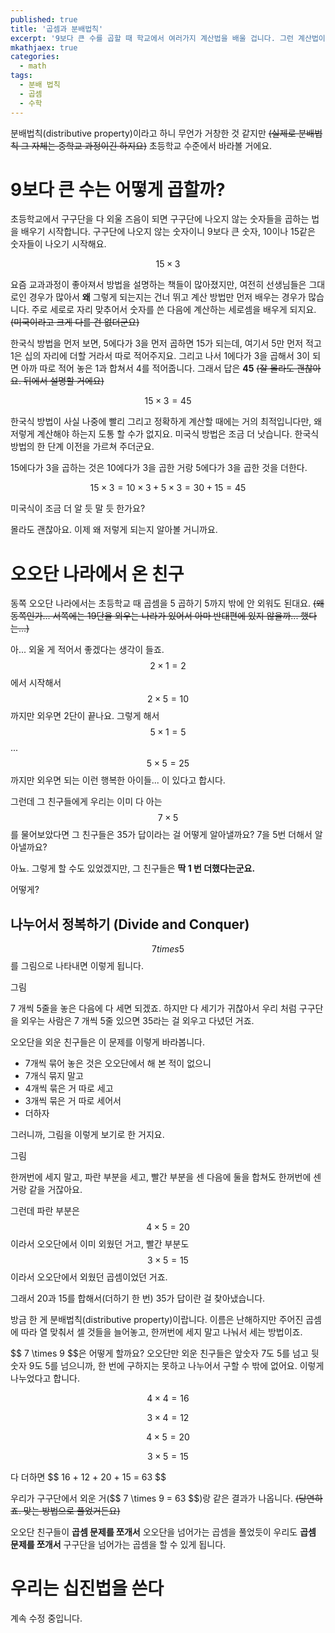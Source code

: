 ```yaml
---
published: true
title: '곱셈과 분배법칙'
excerpt: '9보다 큰 수를 곱할 때 학교에서 여러가지 계산법을 배울 겁니다. 그런 계산법이 왜 나왔는지 하나씩 살펴 봅시다'
mkathjaex: true
categories:
  - math
tags:
  - 분배 법칙
  - 곱셈
  - 수학
---
```


분배법칙(distributive property)이라고 하니 무언가 거창한 것 같지만 ~~(실제로 분배법칙 그 자체는 중학교 과정이긴 하지요)~~ 초등학교 수준에서 바라볼 거에요.

# 9보다 큰 수는 어떻게 곱할까?
초등학교에서 구구단을 다 외울 즈음이 되면 구구단에 나오지 않는 숫자들을 곱하는 법을 배우기 시작합니다. 구구단에 나오지 않는 숫자이니 9보다 큰 숫자, 10이나 15같은 숫자들이 나오기 시작해요.

$$ 15 \times 3 $$

요즘 교과과정이 좋아져서 방법을 설명하는 책들이 많아졌지만, 여전히 선생님들은 그대로인 경우가 많아서 **왜** 그렇게 되는지는 건너 뛰고 계산 방법만 먼저 배우는 경우가 많습니다. 주로 세로로 자리 맞추어서 숫자를 쓴 다음에 계산하는 세로셈을 배우게 되지요. ~~(미국이라고 크게 다를 건 없더군요)~~

한국식 방법을 먼저 보면, 5에다가 3을 먼저 곱하면 15가 되는데, 여기서 5만 먼저 적고 1은 십의 자리에 더할 거라서 따로 적어주지요. 그리고 나서 1에다가 3을 곱해서 3이 되면 아까 따로 적어 놓은 1과 합쳐서 4를 적어줍니다. 그래서 답은 **45** ~~(잘 몰라도 괜찮아요. 뒤에서 설명할 거에요)~~

$$ 15 \times 3 = 45 $$

한국식 방법이 사실 나중에 빨리 그리고 정확하게 계산할 때에는 거의 최적입니다만, 왜 저렇게 계산해야 하는지 도통 할 수가 없지요. 미국식 방법은 조금 더 낫습니다. 한국식 방법의 한 단계 이전을 가르쳐 주더군요.

15에다가 3을 곱하는 것은 10에다가 3을 곱한 거랑 5에다가 3을 곱한 것을 더한다.

$$ 15 \times 3 = 10 \times 3 + 5 \times 3 = 30 + 15 = 45 $$

미국식이 조금 더 알 듯 말 듯 한가요?

몰라도 괜찮아요. 이제 왜 저렇게 되는지 알아볼 거니까요.

# 오오단 나라에서 온 친구
동쪽 오오단 나라에서는 초등학교 때 곱셈을 5 곱하기 5까지 밖에 안 외워도 된대요. ~~(왜 동쪽인가... 서쪽에는 19단을 외우는 나라가 있어서 아마 반대편에 있지 않을까... 했다는...)~~

아... 외울 게 적어서 좋겠다는 생각이 들죠. $$ 2 \times 1 = 2 $$ 에서 시작해서 $$ 2 \times 5 = 10 $$ 까지만 외우면 2단이 끝나요. 그렇게 해서 $$ 5 \times 1 = 5 $$ ... $$ 5 \times 5 = 25 $$ 까지만 외우면 되는 이런 행복한 아이들... 이 있다고 합시다.

그런데 그 친구들에게 우리는 이미 다 아는 $$ 7 \times 5 $$ 를 물어보았다면 그 친구들은 35가 답이라는 걸 어떻게 알아낼까요? 7을 5번 더해서 알아낼까요?

아뇨. 그렇게 할 수도 있었겠지만, 그 친구들은 **딱 1 번 더했다는군요.**

어떻게?

## 나누어서 정복하기 (Divide and Conquer)
$$ 7 times 5 $$ 를 그림으로 나타내면 이렇게 됩니다.

그림

7 개씩 5줄을 놓은 다음에 다 세면 되겠죠. 하지만 다 세기가 귀찮아서 우리 처럼 구구단을 외우는 사람은 7 개씩 5줄 있으면 35라는 걸 외우고 다녔던 거죠.

오오단을 외운 친구들은 이 문제를 이렇게 바라봅니다.

- 7개씩 묶어 놓은 것은 오오단에서 해 본 적이 없으니
- 7개식 묶지 말고
- 4개씩 묶은 거 따로 세고
 - 3개씩 묶은 거 따로 세어서
- 더하자

그러니까, 그림을 이렇게 보기로 한 거지요.

그림

한꺼번에 세지 말고, 파란 부분을 세고, 빨간 부분을 센 다음에 둘을 합쳐도 한꺼번에 센 거랑 같을 거잖아요.

그런데 파란 부분은 $$ 4 \times 5 = 20 $$ 이라서 오오단에서 이미 외웠던 거고, 빨간 부분도 $$ 3 \times 5 = 15 $$ 이라서 오오단에서 외웠던 곱셈이었던 거죠.

그래서 20과 15를 합해서(더하기 한 번) 35가 답이란 걸 찾아냈습니다.

방금 한 게 분배법칙(distributive property)이랍니다. 이름은 난해하지만 주어진 곱셈에 따라 열 맞춰서 셀 것들을 늘어놓고, 한꺼번에 세지 말고 나눠서 세는 방법이죠.

\$$ 7 \times 9 $$은 어떻게 할까요? 오오단만 외운 친구들은 앞숫자 7도 5를 넘고 뒷 숫자 9도 5를 넘으니까, 한 번에 구하지는 못하고 나누어서 구할 수 밖에 없어요. 이렇게 나누었다고 합니다.

$$ 4 \times 4 = 16 $$

$$ 3 \times 4 = 12 $$

$$ 4 \times 5 = 20 $$

$$ 3 \times 5 = 15 $$

다 더하면 \$$ 16 + 12 + 20 + 15 = 63 $$

우리가 구구단에서 외운 거(\$$ 7 \times 9 = 63 $$)랑 같은 결과가 나옵니다. ~~(당연하죠. 맞는 방법으로 풀었거든요)~~

오오단 친구들이 **곱셈 문제를 쪼개서** 오오단을 넘어가는 곱셈을 풀었듯이 우리도 **곱셈 문제를 쪼개서** 구구단을 넘어가는 곱셈을 할 수 있게 됩니다.

# 우리는 십진법을 쓴다

계속 수정 중입니다.
<!--stackedit_data:
eyJoaXN0b3J5IjpbMjQzMDkzNjM0LC0yMDM3NzYxMTQ4LC0xOT
c2MTExOTEwXX0=
-->